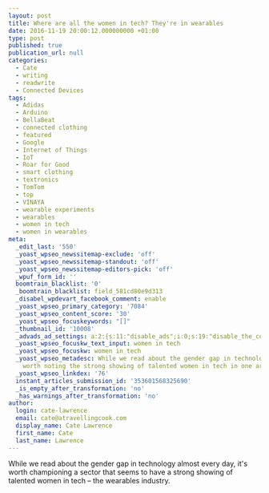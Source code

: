 ```yaml
---
layout: post
title: Where are all the women in tech? They're in wearables
date: 2016-11-19 20:00:12.000000000 +01:00
type: post
published: true
publication_url: null
categories:
  - Cate
  - writing
  - readwrite
  - Connected Devices
tags:
  - Adidas
  - Arduino
  - BellaBeat
  - connected clothing
  - featured
  - Google
  - Internet of Things
  - IoT
  - Roar for Good
  - smart clothing
  - textronics
  - TomTom
  - top
  - VINAYA
  - wearable experiments
  - wearables
  - women in tech
  - women in wearables
meta:
  _edit_last: '550'
  _yoast_wpseo_newssitemap-exclude: 'off'
  _yoast_wpseo_newssitemap-standout: 'off'
  _yoast_wpseo_newssitemap-editors-pick: 'off'
  _wpuf_form_id: ''
  boomtrain_blacklist: '0'
  _boomtrain_blacklist: field_581cd80e9d313
  _disabel_wpdevart_facebook_comment: enable
  _yoast_wpseo_primary_category: '7084'
  _yoast_wpseo_content_score: '30'
  _yoast_wpseo_focuskeywords: "[]"
  _thumbnail_id: '10008'
  _advads_ad_settings: a:2:{s:11:"disable_ads";i:0;s:19:"disable_the_content";i:0;}
  _yoast_wpseo_focuskw_text_input: women in tech
  _yoast_wpseo_focuskw: women in tech
  _yoast_wpseo_metadesc: While we read about the gender gap in technology a lot, it's
    worth noting the strong showing of talented women in tech in one area -  - wearables.
  _yoast_wpseo_linkdex: '76'
  instant_articles_submission_id: '353601568325690'
  _is_empty_after_transformation: 'no'
  _has_warnings_after_transformation: 'no'
author:
  login: cate-lawrence
  email: cate@atravellingcook.com
  display_name: Cate Lawrence
  first_name: Cate
  last_name: Lawrence
---
```


While we read about the gender gap in technology almost every day, it's
worth championing a sector that seems to have a strong showing of
talented women in tech – the wearables industry.
